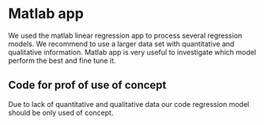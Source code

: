 # Matlab app
We used the matlab linear regression app to process several regression models.
We recommend to use a larger data set with quantitative and qualitative information. 
Matlab app is very useful to investigate which model perform the best and fine tune it.
## Code for prof of use of concept
Due to lack of quantitative and qualitative data our code regression model should be only used
of concept.